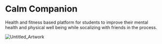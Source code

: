 # Calm Companion
Health and fitness based platform for students to improve their mental health and physical well being while socalizing with friends in the process. 

![Untitled_Artwork](https://github.com/user-attachments/assets/7d5aedb3-f0aa-41da-ace2-35c0d348b44f)
